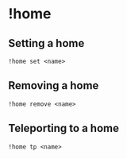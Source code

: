 # !home

## Setting a home

`!home set <name>`

## Removing a home

`!home remove <name>`

## Teleporting to a home

`!home tp <name>`